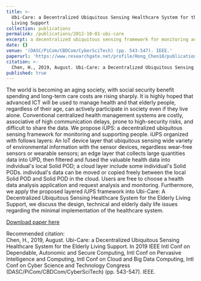 ```yaml
---
title: >-
  Ubi-Care: a Decentralized Ubiquitous Sensing Healthcare System for the Elderly
  Living Support
collection: publications
permalink: /publications/2012-10-01-ubi-care
excerpt: a decentralized ubiquitous sensing framework for monitoring and supporting people.
date: {}
venue: '(DASC/PiCom/CBDCom/CyberSciTech) (pp. 543-547). IEEE.'
paperurl: 'https://www.researchgate.net/profile/Hong_Chen18/publication/336742054_Ubi-Care_a_Decentralized_Ubiquitous_Sensing_Healthcare_System_for_the_Elderly_Living_Support/links/5db0578f4585155e27f8103f/Ubi-Care-a-Decentralized-Ubiquitous-Sensing-Healthcare-System-for-the-Elderly-Living-Support.pdf'
citation: >-
  Chen, H., 2019, August. Ubi-Care: a Decentralized Ubiquitous Sensing Healthcare System for the Elderly Living Support. In 2019 IEEE Intl Conf on Dependable, Autonomic and Secure Computing, Intl Conf on Pervasive Intelligence and Computing, Intl Conf on Cloud and Big Data Computing, Intl Conf on Cyber Science and Technology Congress (DASC/PiCom/CBDCom/CyberSciTech) (pp. 543-547). IEEE.
published: true
---
```

The world is becoming an aging society, with social security benefit spending and long-term care costs are rising sharply. It is highly hoped that advanced ICT will be used to manage health and that elderly people, regardless of their age, can actively participate in society even if they live alone. Conventional centralized health management systems are costly, associative of high communication delays, prone to high-security risks, and difficult to share the data. We propose iUPS: a decentralized ubiquitous sensing framework for monitoring and supporting people. iUPS organized with follows layers: An IoT device layer that ubiquitous sensing wide variety of environmental information with the sensor devices, regardless wear-free sensors or wearable sensors; an edge layer that collects large quantities data into UPD, then filtered and fused the valuable health data into individual's local Solid POD; a cloud layer include some individual's Solid PODs. individual's data can be moved or copied freely between the local Solid POD and Solid POD in the cloud. Users are free to choose a health data analysis application and request analysis and monitoring. Furthermore, we apply the proposed layered iUPS framework into Ubi-Care: A Decentralized Ubiquitous Sensing Healthcare System for the Elderly Living Support, we discuss the design, technical and elderly daily life issues regarding the minimal implementation of the healthcare system.

[Download paper here](https://www.researchgate.net/profile/Hong_Chen18/publication/336742054_Ubi-Care_a_Decentralized_Ubiquitous_Sensing_Healthcare_System_for_the_Elderly_Living_Support/links/5db0578f4585155e27f8103f/Ubi-Care-a-Decentralized-Ubiquitous-Sensing-Healthcare-System-for-the-Elderly-Living-Support.pdf)

Recommended citation:   
Chen, H., 2019, August. Ubi-Care: a Decentralized Ubiquitous Sensing Healthcare System for the Elderly Living Support. In 2019 IEEE Intl Conf on Dependable, Autonomic and Secure Computing, Intl Conf on Pervasive Intelligence and Computing, Intl Conf on Cloud and Big Data Computing, Intl Conf on Cyber Science and Technology Congress (DASC/PiCom/CBDCom/CyberSciTech) (pp. 543-547). IEEE.
